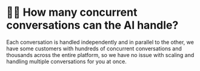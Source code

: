 # 🤹‍♂️ How many concurrent conversations can the AI handle?

Each conversation is handled independently and in parallel to the other, we have some customers with hundreds of concurrent conversations and thousands across the entire platform, so we have no issue with scaling and handling multiple conversations for you at once.

